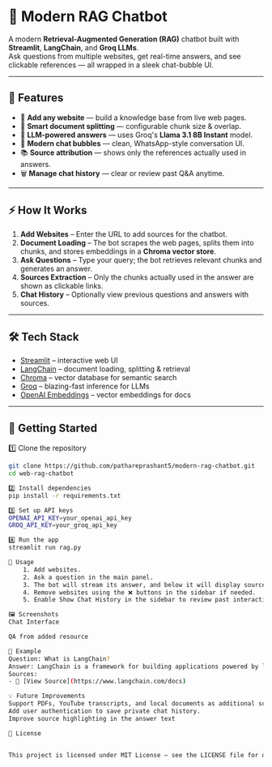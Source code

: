 # 💬 Modern RAG Chatbot
A modern **Retrieval-Augmented Generation (RAG)** chatbot built with **Streamlit**, **LangChain**, and **Groq LLMs**.  
Ask questions from multiple websites, get real-time answers, and see clickable references — all wrapped in a sleek chat-bubble UI. 

---
## 🔹 Features
- 🔗 **Add any website** — build a knowledge base from live web pages.  
- 📑 **Smart document splitting** — configurable chunk size & overlap.  
- 🤖 **LLM-powered answers** — uses Groq's **Llama 3.1 8B Instant** model.  
- 💬 **Modern chat bubbles** — clean, WhatsApp-style conversation UI.  
- 📚 **Source attribution** — shows only the references actually used in answers.  
- 🗑️ **Manage chat history** — clear or review past Q&A anytime.  

---

## ⚡ How It Works

1. **Add Websites** – Enter the URL to add sources for the chatbot.  
2. **Document Loading** – The bot scrapes the web pages, splits them into chunks, and stores embeddings in a **Chroma vector store**.  
3. **Ask Questions** – Type your query; the bot retrieves relevant chunks and generates an answer.  
4. **Sources Extraction** – Only the chunks actually used in the answer are shown as clickable links.  
5. **Chat History** – Optionally view previous questions and answers with sources.  

---

## 🛠️ Tech Stack
- [Streamlit](https://streamlit.io/) – interactive web UI  
- [LangChain](https://www.langchain.com/) – document loading, splitting & retrieval  
- [Chroma](https://www.trychroma.com/) – vector database for semantic search  
- [Groq](https://groq.com/) – blazing-fast inference for LLMs  
- [OpenAI Embeddings](https://platform.openai.com/) – vector embeddings for docs  

---

## 🚀 Getting Started

1️⃣ Clone the repository

```bash
git clone https://github.com/pathareprashant5/modern-rag-chatbot.git
cd web-rag-chatbot

2️⃣ Install dependencies
pip install -r requirements.txt

3️⃣ Set up API keys
OPENAI_API_KEY=your_openai_api_key
GROQ_API_KEY=your_groq_api_key

4️⃣ Run the app
streamlit run rag.py

📌 Usage
    1. Add websites.
    2. Ask a question in the main panel.
    3. The bot will stream its answer, and below it will display sources that were actually used.
    4. Remove websites using the ❌ buttons in the sidebar if needed.
    5. Enable Show Chat History in the sidebar to review past interactions

🖼️ Screenshots
Chat Interface

QA from added resource

🔗 Example
Question: What is LangChain?
Answer: LangChain is a framework for building applications powered by language models...
Sources:
- 🔗 [View Source](https://www.langchain.com/docs)

💡 Future Improvements
Support PDFs, YouTube transcripts, and local documents as additional sources.
Add user authentication to save private chat history.
Improve source highlighting in the answer text

📝 License


This project is licensed under MIT License – see the LICENSE file for details.
